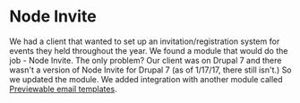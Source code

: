 # Node Invite

We had a client that wanted to set up an invitation/registration system for events they held throughout the year. We found a module that would do the job - Node Invite. The only problem? Our client was on Drupal 7 and there wasn't a version of Node Invite for Drupal 7 (as of 1/17/17, there still isn't.) So we updated the module. We added integration with another module called [Previewable email templates](https://www.drupal.org/project/pet).
